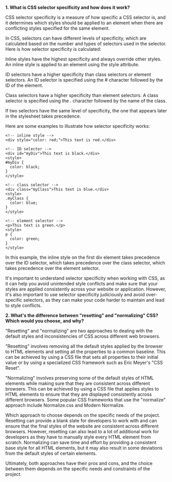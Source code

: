 <strong>1. What is CSS selector specificity and how does it work?</strong>

CSS selector specificity is a measure of how specific a CSS selector is, and it determines which styles should be applied to an element when there are conflicting styles specified for the same element.

In CSS, selectors can have different levels of specificity, which are calculated based on the number and types of selectors used in the selector. Here is how selector specificity is calculated:

Inline styles have the highest specificity and always override other styles. An inline style is applied to an element using the style attribute.

ID selectors have a higher specificity than class selectors or element selectors. An ID selector is specified using the # character followed by the ID of the element.

Class selectors have a higher specificity than element selectors. A class selector is specified using the . character followed by the name of the class.

If two selectors have the same level of specificity, the one that appears later in the stylesheet takes precedence.

Here are some examples to illustrate how selector specificity works:

```
<!-- inline style -->
<div style="color: red;">This text is red.</div>

<!-- ID selector -->
<div id="myDiv">This text is black.</div>
<style>
#myDiv {
  color: black;
}
</style>

<!-- class selector -->
<div class="myClass">This text is blue.</div>
<style>
.myClass {
  color: blue;
}
</style>

<!-- element selector -->
<p>This text is green.</p>
<style>
p {
  color: green;
}
</style>

```

In this example, the inline style on the first div element takes precedence over the ID selector, which takes precedence over the class selector, which takes precedence over the element selector.

It's important to understand selector specificity when working with CSS, as it can help you avoid unintended style conflicts and make sure that your styles are applied consistently across your website or application. However, it's also important to use selector specificity judiciously and avoid over-specific selectors, as they can make your code harder to maintain and lead to style conflicts.

<strong>2. What's the difference between "resetting" and "normalizing" CSS? Which would you choose, and why?</strong>

"Resetting" and "normalizing" are two approaches to dealing with the default styles and inconsistencies of CSS across different web browsers.

"Resetting" involves removing all the default styles applied by the browser to HTML elements and setting all the properties to a common baseline. This can be achieved by using a CSS file that sets all properties to their initial value or by using a specialized CSS framework such as Eric Meyer's "CSS Reset".

"Normalizing" involves preserving some of the default styles of HTML elements while making sure that they are consistent across different browsers. This can be achieved by using a CSS file that applies styles to HTML elements to ensure that they are displayed consistently across different browsers. Some popular CSS frameworks that use the "normalize" approach include Normalize.css and Modern Normalize.

Which approach to choose depends on the specific needs of the project. Resetting can provide a blank slate for developers to work with and can ensure that the final styles of the website are consistent across different browsers. However, resetting can also lead to a lot of additional work for developers as they have to manually style every HTML element from scratch. Normalizing can save time and effort by providing a consistent base style for all HTML elements, but it may also result in some deviations from the default styles of certain elements.

Ultimately, both approaches have their pros and cons, and the choice between them depends on the specific needs and constraints of the project.